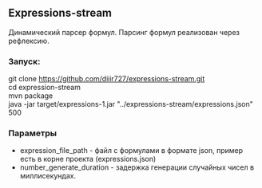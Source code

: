 ## Expressions-stream

Динамический парсер формул. Парсинг формул реализован через рефлексию.

### Запуск:
 git clone https://github.com/diiir727/expressions-stream.git  
 cd expression-stream  
 mvn package  
 java -jar target/expressions-1.jar "../expressions-stream/expressions.json" 500  

### Параметры
* expression_file_path - файл с формулами в формате json,
пример есть в корне проекта (expressions.json)
* number_generate_duration - задержка генерации
случайных чисел в миллисекундах.
